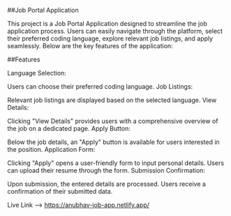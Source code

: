 ##Job Portal Application

This project is a Job Portal Application designed to streamline the job application process. Users can easily navigate through the platform, select their preferred coding language, explore relevant job listings, and apply seamlessly. Below are the key features of the application:

##Features

Language Selection:

Users can choose their preferred coding language.
Job Listings:

Relevant job listings are displayed based on the selected language.
View Details:

Clicking "View Details" provides users with a comprehensive overview of the job on a dedicated page.
Apply Button:

Below the job details, an "Apply" button is available for users interested in the position.
Application Form:

Clicking "Apply" opens a user-friendly form to input personal details.
Users can upload their resume through the form.
Submission Confirmation:

Upon submission, the entered details are processed.
Users receive a confirmation of their submitted data.

Live Link --> https://anubhav-job-app.netlify.app/

